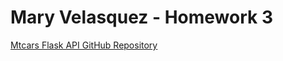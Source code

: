 # Mary Velasquez - Homework 3

[Mtcars Flask API GitHub Repository](https://github.com/yesitsmary/Mtcars-Flask-API)